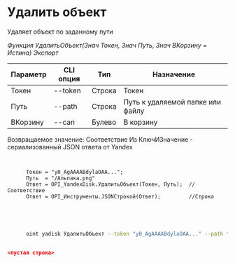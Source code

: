 ﻿---
sidebar_position: 4
---

# Удалить объект
 Удаляет объект по заданному пути


*Функция УдалитьОбъект(Знач Токен, Знач Путь, Знач ВКорзину = Истина) Экспорт*

  | Параметр | CLI опция | Тип | Назначение |
  |-|-|-|-|
  | Токен | --token | Строка | Токен |
  | Путь | --path | Строка | Путь к удаляемой папке или файлу |
  | ВКорзину | --can | Булево | В корзину |

  
  Возвращаемое значение:   Соответствие Из КлючИЗначение - сериализованный JSON ответа от Yandex

```bsl title="Пример кода"
	
      
      Токен = "y0_AgAAAABdylaOAA...";
      Путь  = "/Альпака.png"
      Ответ = OPI_YandexDisk.УдалитьОбъект(Токен, Путь);  //Соответствие
      Ответ = OPI_Инструменты.JSONСтрокой(Ответ);         //Строка
      
    
	
```

```sh title="Пример команды CLI"
    
      oint yadisk УдалитьОбъект --token "y0_AgAAAABdylaOAA..." --path "/Альпака.png" --can %can%


```


```json title="Результат"

<пустая строка>

```
